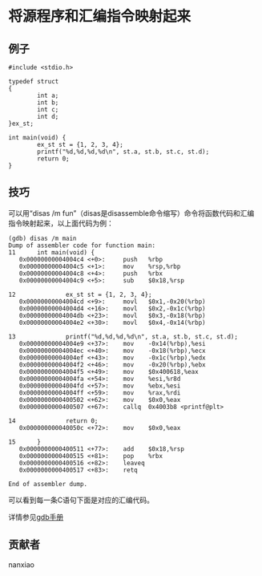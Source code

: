 # 将源程序和汇编指令映射起来

## 例子

	#include <stdio.h>

	typedef struct
	{
	        int a;
	        int b;
	        int c;
	        int d;
	}ex_st;
	
	int main(void) {
	        ex_st st = {1, 2, 3, 4};
	        printf("%d,%d,%d,%d\n", st.a, st.b, st.c, st.d);
	        return 0;
	}



## 技巧

可以用“disas /m fun”（disas是disassemble命令缩写）命令将函数代码和汇编指令映射起来，以上面代码为例：

	(gdb) disas /m main
	Dump of assembler code for function main:
	11      int main(void) {
	   0x00000000004004c4 <+0>:     push   %rbp
	   0x00000000004004c5 <+1>:     mov    %rsp,%rbp
	   0x00000000004004c8 <+4>:     push   %rbx
	   0x00000000004004c9 <+5>:     sub    $0x18,%rsp
	
	12              ex_st st = {1, 2, 3, 4};
	   0x00000000004004cd <+9>:     movl   $0x1,-0x20(%rbp)
	   0x00000000004004d4 <+16>:    movl   $0x2,-0x1c(%rbp)
	   0x00000000004004db <+23>:    movl   $0x3,-0x18(%rbp)
	   0x00000000004004e2 <+30>:    movl   $0x4,-0x14(%rbp)
	
	13              printf("%d,%d,%d,%d\n", st.a, st.b, st.c, st.d);
	   0x00000000004004e9 <+37>:    mov    -0x14(%rbp),%esi
	   0x00000000004004ec <+40>:    mov    -0x18(%rbp),%ecx
	   0x00000000004004ef <+43>:    mov    -0x1c(%rbp),%edx
	   0x00000000004004f2 <+46>:    mov    -0x20(%rbp),%ebx
	   0x00000000004004f5 <+49>:    mov    $0x400618,%eax
	   0x00000000004004fa <+54>:    mov    %esi,%r8d
	   0x00000000004004fd <+57>:    mov    %ebx,%esi
	   0x00000000004004ff <+59>:    mov    %rax,%rdi
	   0x0000000000400502 <+62>:    mov    $0x0,%eax
	   0x0000000000400507 <+67>:    callq  0x4003b8 <printf@plt>
	
	14              return 0;
	   0x000000000040050c <+72>:    mov    $0x0,%eax
	
	15      }
	   0x0000000000400511 <+77>:    add    $0x18,%rsp
	   0x0000000000400515 <+81>:    pop    %rbx
	   0x0000000000400516 <+82>:    leaveq
	   0x0000000000400517 <+83>:    retq
	
	End of assembler dump.

	


可以看到每一条C语句下面是对应的汇编代码。

	

详情参见[gdb手册](https://sourceware.org/gdb/onlinedocs/gdb/Machine-Code.html)

## 贡献者

nanxiao




